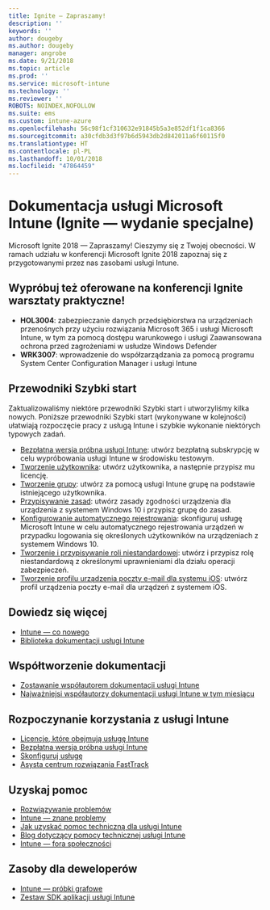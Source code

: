 ```yaml
---
title: Ignite — Zapraszamy!
description: ''
keywords: ''
author: dougeby
ms.author: dougeby
manager: angrobe
ms.date: 9/21/2018
ms.topic: article
ms.prod: ''
ms.service: microsoft-intune
ms.technology: ''
ms.reviewer: ''
ROBOTS: NOINDEX,NOFOLLOW
ms.suite: ems
ms.custom: intune-azure
ms.openlocfilehash: 56c98f1cf310632e91845b5a3e852df1f1ca8366
ms.sourcegitcommit: a30cfdb3d3f97b6d5943db2d842011a6f60115f0
ms.translationtype: HT
ms.contentlocale: pl-PL
ms.lasthandoff: 10/01/2018
ms.locfileid: "47864459"
---
```

# <a name="microsoft-intune-documentation-40ignite-special-edition41"></a>Dokumentacja usługi Microsoft Intune &#40;Ignite — wydanie specjalne&#41;
Microsoft Ignite 2018 — Zapraszamy! Cieszymy się z Twojej obecności. W ramach udziału w konferencji Microsoft Ignite 2018 zapoznaj się z przygotowanymi przez nas zasobami usługi Intune.

## <a name="try-our-hands-on-labs-at-ignite"></a>Wypróbuj też oferowane na konferencji Ignite warsztaty praktyczne!
- **HOL3004**: zabezpieczanie danych przedsiębiorstwa na urządzeniach przenośnych przy użyciu rozwiązania Microsoft 365 i usługi Microsoft Intune, w tym za pomocą dostępu warunkowego i usługi Zaawansowana ochrona przed zagrożeniami w usłudze Windows Defender
- **WRK3007**: wprowadzenie do współzarządzania za pomocą programu System Center Configuration Manager i usługi Intune

## <a name="quickstarts"></a>Przewodniki Szybki start
Zaktualizowaliśmy niektóre przewodniki Szybki start i utworzyliśmy kilka nowych. Poniższe przewodniki Szybki start (wykonywane w kolejności) ułatwiają rozpoczęcie pracy z usługą Intune i szybkie wykonanie niektórych typowych zadań.

- [Bezpłatna wersja próbna usługi Intune](free-trial-sign-up.md): utwórz bezpłatną subskrypcję w celu wypróbowania usługi Intune w środowisku testowym.    
- [Tworzenie użytkownika](quickstart-create-user.md): utwórz użytkownika, a następnie przypisz mu licencję.
- [Tworzenie grupy](quickstart-create-group.md): utwórz za pomocą usługi Intune grupę na podstawie istniejącego użytkownika.
- [Przypisywanie zasad](get-started-policies.md): utwórz zasady zgodności urządzenia dla urządzenia z systemem Windows 10 i przypisz grupę do zasad.
- [Konfigurowanie automatycznego rejestrowania](quickstart-setup-auto-enrollment.md): skonfiguruj usługę Microsoft Intune w celu automatycznego rejestrowania urządzeń w przypadku logowania się określonych użytkowników na urządzeniach z systemem Windows 10.
- [Tworzenie i przypisywanie roli niestandardowej](quickstart-create-custom-role.md): utwórz i przypisz rolę niestandardową z określonymi uprawnieniami dla działu operacji zabezpieczeń. 
- [Tworzenie profilu urządzenia poczty e-mail dla systemu iOS](quickstart-email-profile.md): utwórz profil urządzenia poczty e-mail dla urządzeń z systemem iOS.

## <a name="learn"></a>Dowiedz się więcej
- [Intune — co nowego](whats-new.md)
- [Biblioteka dokumentacji usługi Intune](https://docs.microsoft.com/intune/)

## <a name="contribute-to-docs"></a>Współtworzenie dokumentacji
- [Zostawanie współautorem dokumentacji usługi Intune](https://github.com/MicrosoftDocs/IntuneDocs/blob/master/README.md)  
- [Najważniejsi współautorzy dokumentacji usługi Intune w tym miesiącu](https://github.com/MicrosoftDocs/IntuneDocs/graphs/contributors?from=2018-10-01&to=2018-10-31&type=c)  

## <a name="start-using-intune"></a>Rozpoczynanie korzystania z usługi Intune
- [Licencje, które obejmują usługę Intune](licenses.md)
- [Bezpłatna wersja próbna usługi Intune](free-trial-sign-up.md)
- [Skonfiguruj usługę](setup-steps.md)
- [Asysta centrum rozwiązania FastTrack](https://docs.microsoft.com/enterprise-mobility-security/Solutions/enterprise-mobility-fasttrack-program)

## <a name="get-help"></a>Uzyskaj pomoc
- [Rozwiązywanie problemów](help-desk-operators.md)
- [Intune — znane problemy](known-issues.md)
- [Jak uzyskać pomoc techniczną dla usługi Intune](get-support.md)
- [Blog dotyczący pomocy technicznej usługi Intune](https://blogs.technet.microsoft.com/intunesupport/)
- [Intune — fora społeczności](https://techcommunity.microsoft.com/t5/Enterprise-Mobility-Security/ct-p/EMS)

## <a name="developer-resources"></a>Zasoby dla deweloperów
- [Intune — próbki grafowe](https://github.com/microsoftgraph/powershell-intune-samples)
- [Zestaw SDK aplikacji usługi Intune](app-sdk-get-started.md)

